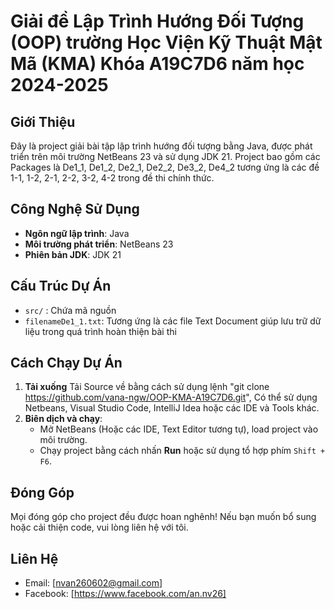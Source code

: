 # Giải đề Lập Trình Hướng Đối Tượng (OOP) trường Học Viện Kỹ Thuật Mật Mã (KMA) Khóa A19C7D6 năm học 2024-2025

## Giới Thiệu  
Đây là project giải bài tập lập trình hướng đối tượng bằng Java, được phát triển trên môi trường NetBeans 23 và sử dụng JDK 21. Project bao gồm các Packages là De1_1, De1_2, De2_1, De2_2, De3_2, De4_2 tương ứng là các đề 1-1, 1-2, 2-1, 2-2, 3-2, 4-2 trong đề thi chính thức.  

## Công Nghệ Sử Dụng  
- **Ngôn ngữ lập trình**: Java
- **Môi trường phát triển**: NetBeans 23  
- **Phiên bản JDK**: JDK 21  

## Cấu Trúc Dự Án  
- `src/` : Chứa mã nguồn
- `filenameDe1_1.txt`: Tương ứng là các file Text Document giúp lưu trữ dữ liệu trong quá trình hoàn thiện bài thi

## Cách Chạy Dự Án  
1. **Tải xuống** Tải Source về bằng cách sử dụng lệnh "git clone https://github.com/vana-ngw/OOP-KMA-A19C7D6.git", Có thể sử dụng Netbeans, Visual Studio Code, IntelliJ Idea hoặc các IDE và Tools khác.
2. **Biên dịch và chạy**:  
   - Mở NetBeans (Hoặc các IDE, Text Editor tương tự), load project vào môi trường.
   - Chạy project bằng cách nhấn **Run** hoặc sử dụng tổ hợp phím `Shift + F6`.  

## Đóng Góp  
Mọi đóng góp cho project đều được hoan nghênh! Nếu bạn muốn bổ sung hoặc cải thiện code, vui lòng liên hệ với tôi.  

## Liên Hệ  
- Email: [nvan260602@gmail.com] 
- Facebook: [https://www.facebook.com/an.nv26] 
